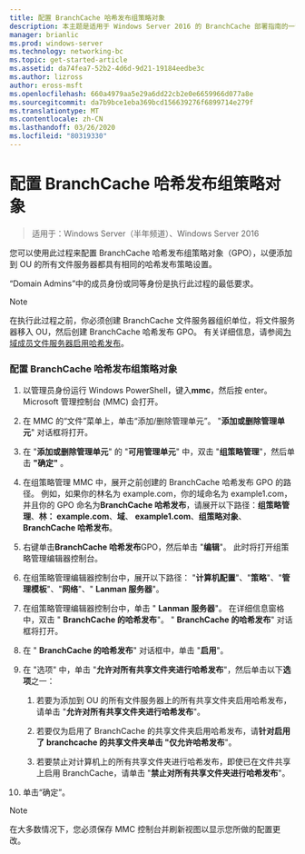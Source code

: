 ```yaml
---
title: 配置 BranchCache 哈希发布组策略对象
description: 本主题是适用于 Windows Server 2016 的 BranchCache 部署指南的一部分，它演示了如何在分布式和托管缓存模式下部署 BranchCache，以优化分支机构中的 WAN 带宽使用情况
manager: brianlic
ms.prod: windows-server
ms.technology: networking-bc
ms.topic: get-started-article
ms.assetid: da74fea7-52b2-4d6d-9d21-19184eedbe3c
ms.author: lizross
author: eross-msft
ms.openlocfilehash: 660a4979aa5e29a6dd22cb2e0e6659966d077a8e
ms.sourcegitcommit: da7b9bce1eba369bcd156639276f6899714e279f
ms.translationtype: MT
ms.contentlocale: zh-CN
ms.lasthandoff: 03/26/2020
ms.locfileid: "80319330"
---
```

# <a name="configure-the-branchcache-hash-publication-group-policy-object"></a>配置 BranchCache 哈希发布组策略对象

>适用于：Windows Server（半年频道）、Windows Server 2016

您可以使用此过程来配置 BranchCache 哈希发布组策略对象（GPO），以便添加到 OU 的所有文件服务器都具有相同的哈希发布策略设置。  
  
“Domain Admins”中的成员身份或同等身份是执行此过程的最低要求。  
  
> [!NOTE]  
> 在执行此过程之前，你必须创建 BranchCache 文件服务器组织单位，将文件服务器移入 OU，然后创建 BranchCache 哈希发布 GPO。 有关详细信息，请参阅[为域成员文件服务器启用哈希发布](../../branchcache/deploy/Enable-Hash-Publication-for-Domain-Member-File-Servers.md)。  
  
### <a name="to-configure-the-branchcache-hash-publication-group-policy-object"></a>配置 BranchCache 哈希发布组策略对象  
  
1.  以管理员身份运行 Windows PowerShell，键入**mmc**，然后按 enter。 Microsoft 管理控制台 (MMC) 会打开。  
  
2.  在 MMC 的“文件”菜单上，单击“添加/删除管理单元”。 "**添加或删除管理单元**" 对话框将打开。  
  
3.  在 "**添加或删除管理单元**" 的 "**可用管理单元**" 中，双击 "**组策略管理**"，然后单击 **"确定"** 。  
  
4.  在组策略管理 MMC 中，展开之前创建的 BranchCache 哈希发布 GPO 的路径。 例如，如果你的林名为 example.com，你的域命名为 example1.com，并且你的 GPO 命名为**BranchCache 哈希发布**，请展开以下路径：**组策略管理**、**林： example.com**、**域**、 **example1.com**、**组策略对象**、 **BranchCache 哈希发布**。  
  
5.  右键单击**BranchCache 哈希发布**GPO，然后单击 "**编辑**"。 此时将打开组策略管理编辑器控制台。  
  
6.  在组策略管理编辑器控制台中，展开以下路径： "**计算机配置**"、"**策略**"、"**管理模板**"、"**网络**"、" **Lanman 服务器**"。  
  
7.  在组策略管理编辑器控制台中，单击 " **Lanman 服务器**"。 在详细信息窗格中，双击 " **BranchCache 的哈希发布**"。 " **BranchCache 的哈希发布**" 对话框将打开。  
  
8.  在 " **BranchCache 的哈希发布**" 对话框中，单击 "**启用**"。  
  
9. 在 "选项" 中，单击 "**允许对所有共享文件夹进行哈希发布**"，然后单击以下**选项**之一：  
  
    1.  若要为添加到 OU 的所有文件服务器上的所有共享文件夹启用哈希发布，请单击 "**允许对所有共享文件夹进行哈希发布**"。  
  
    2.  若要仅为启用了 BranchCache 的共享文件夹启用哈希发布，请**针对启用了 branchcache 的共享文件夹单击 "仅允许哈希发布**"。  
  
    3.  若要禁止对计算机上的所有共享文件夹进行哈希发布，即使已在文件共享上启用 BranchCache，请单击 "**禁止对所有共享文件夹进行哈希发布**"。  
  
10. 单击“确定”。  
  
> [!NOTE]  
> 在大多数情况下，您必须保存 MMC 控制台并刷新视图以显示您所做的配置更改。  
  


